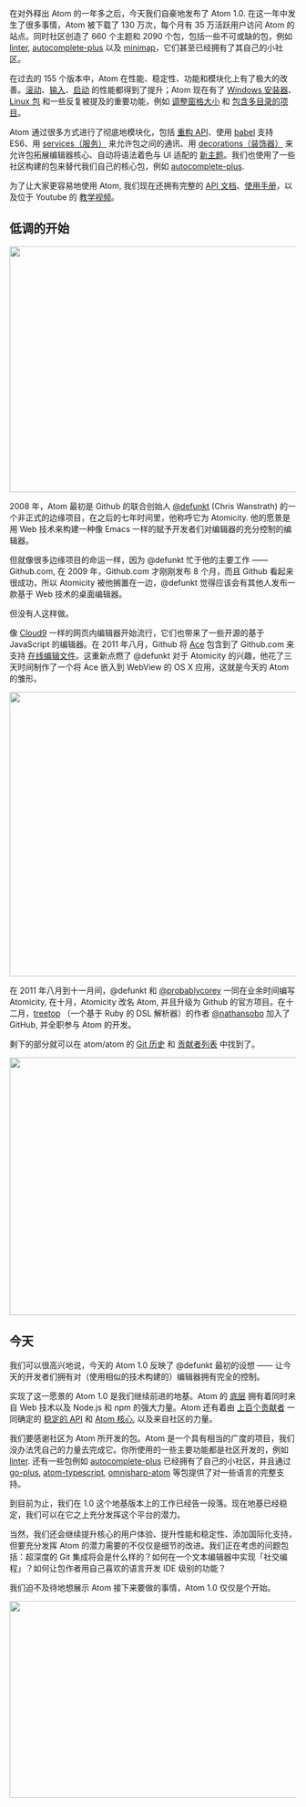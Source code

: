 在对外释出 Atom 的一年多之后，今天我们自豪地发布了 Atom 1.0. 在这一年中发生了很多事情，Atom 被下载了 130 万次，每个月有 35 万活跃用户访问 Atom 的站点。同时社区创造了 660 个主题和 2090 个包，包括一些不可或缺的包，例如 [linter](https://github.com/AtomLinter), [autocomplete-plus](https://github.com/atom/autocomplete-plus) 以及 [minimap](https://atom.io/packages/minimap)，它们甚至已经拥有了其自己的小社区。

在过去的 155 个版本中，Atom 在性能、稳定性、功能和模块化上有了极大的改善。[滚动](https://github.com/atom/atom/pull/6733)、[输入](https://github.com/atom/atom/pull/5293)、[启动](https://github.com/atom/atom/issues/3673) 的性能都得到了提升；Atom 现在有了 [Windows 安装器](http://blog.atom.io/2014/12/10/a-windows-installer-and-updater.html)、[Linux 包](http://blog.atom.io/2014/11/05/linux-packages.html) 和一些反复被提及的重要功能，例如 [调整窗格大小](http://blog.atom.io/2015/04/21/atom-is-faster-resizable-saves-app-state.html) 和 [包含多目录的项目](http://blog.atom.io/2015/04/15/multi-folder-projects.html)。

Atom 通过很多方式进行了彻底地模块化，包括 [重构 API](http://blog.atom.io/2015/01/15/announcing-the-atom-1-api.html)、使用 [babel](http://blog.atom.io/2015/02/04/built-in-6to5.html) 支持 ES6、用 [services（服务）](http://blog.atom.io/2015/03/25/new-services-API.html) 来允许包之间的通讯、用 [decorations（装饰器）](http://blog.atom.io/2014/07/24/decorations.html) 来允许包拓展编辑器核心、自动将语法着色与 UI 适配的 [新主题](http://blog.atom.io/2015/02/18/one-themes.html)。我们也使用了一些社区构建的包来替代我们自己的核心包，例如 [autocomplete-plus](http://blog.atom.io/2015/05/15/new-autocomplete.html).

为了让大家更容易地使用 Atom, 我们现在还拥有完整的 [API 文档](https://atom.io/docs/api/latest/Atom)、[使用手册](https://atom.io/docs/latest)，以及位于 Youtube 的 [教学视频](https://www.youtube.com/watch?v=U5POoGSrtGg)。

## 低调的开始

<img src="http://atom-china.org/uploads/default/original/1X/ddd3aab3143288084c32ca5b5fd14abad7cdf6c9.png" width="690" height="431"> 

2008 年，Atom 最初是 Github 的联合创始人 [@defunkt](http://github.com/defunkt) (Chris Wanstrath) 的一个非正式的边缘项目，在之后的七年时间里，他称呼它为 Atomicity. 他的愿景是用 Web 技术来构建一种像 Emacs 一样的赋予开发者们对编辑器的充分控制的编辑器。

但就像很多边缘项目的命运一样，因为 @defunkt 忙于他的主要工作 —— Github.com, 在 2009 年，Github.com 才刚刚发布 8 个月，而且 Github 看起来很成功，所以 Atomicity 被他搁置在一边，@defunkt 觉得应该会有其他人发布一款基于 Web 技术的桌面编辑器。

但没有人这样做。

像 [Cloud9](https://c9.io/) 一样的网页内编辑器开始流行，它们也带来了一些开源的基于 JavaScript 的编辑器。在 2011 年八月，Github 将 [Ace](http://ace.c9.io/) 包含到了 Github.com 来支持 [在线编辑文件](https://github.com/blog/905-edit-like-an-ace)。这重新点燃了 @defunkt 对于 Atomicity 的兴趣，他花了三天时间制作了一个将 Ace 嵌入到 WebView 的 OS X 应用，这就是今天的 Atom 的雏形。

<img src="http://atom-china.org/uploads/default/original/1X/6845dbc6175296e51fb77a785c452a9036112cd5.png" width="576" height="499"> 

在 2011 年八月到十一月间，@defunkt 和 [@probablycorey](http://github.com/probablycorey) 一同在业余时间编写 Atomicity, 在十月，Atomicity 改名 Atom, 并且升级为 Github 的官方项目。在十二月，[treetop](https://github.com/nathansobo/treetop) （一个基于 Ruby 的 DSL 解析器）的作者 [@nathansobo](http://github.com/nathansobo)  加入了 GitHub, 并全职参与 Atom 的开发。

剩下的部分就可以在 atom/atom 的 [Git 历史](https://github.com/atom/atom/commits/master) 和 [贡献者列表](https://github.com/atom/atom/graphs/contributors) 中找到了。

<img src="http://atom-china.org/uploads/default/original/1X/9219e99be94d05e2a9f55c58f711e20398a30d1d.png" width="690" height="452"> 

## 今天

我们可以很高兴地说，今天的 Atom 1.0 反映了 @defunkt 最初的设想 —— 让今天的开发者们拥有对（使用相似的技术构建的）编辑器拥有完全的控制。

实现了这一愿景的 Atom 1.0 是我们继续前进的地基。Atom 的 [底层](http://electron.atom.io/) 拥有着同时来自 Web 技术以及 Node.js 和 npm 的强大力量。Atom 还有着由 [上百个贡献者](https://github.com/atom/atom/graphs/contributors) 一同确定的 [稳定的 API](https://atom.io/docs/api/latest/Atom) 和 [Atom 核心](https://github.com/atom/atom), 以及来自社区的力量。

我们要感谢社区为 Atom 所开发的包。Atom 是一个具有相当的广度的项目，我们没办法凭自己的力量去完成它。你所使用的一些主要功能都是社区开发的，例如 [linter](https://github.com/AtomLinter). 还有一些包例如 [autocomplete-plus](https://github.com/atom/autocomplete-plus) 已经拥有了自己的小社区，并且通过 [go-plus](https://atom.io/packages/go-plus), [atom-typescript](https://atom.io/packages/atom-typescript), [omnisharp-atom](https://atom.io/packages/omnisharp-atom) 等包提供了对一些语言的完整支持。

到目前为止，我们在 1.0 这个地基版本上的工作已经告一段落。现在地基已经稳定，我们可以在它之上充分发挥这个平台的潜力。

当然，我们还会继续提升核心的用户体验、提升性能和稳定性、添加国际化支持，但要充分发挥 Atom 的潜力需要的不仅仅是细节的改进。我们正在考虑的问题包括：超深度的 Git 集成将会是什么样的？如何在一个文本编辑器中实现「社交编程」？如何让包作者用自己喜欢的语言开发 IDE 级别的功能？

我们迫不及待地想展示 Atom 接下来要做的事情，Atom 1.0 仅仅是个开始。

<img src="/uploads/default/original/1X/fa018508be0d81df5b090273d96618fcf3d5b1aa.png" width="690" height="345">
